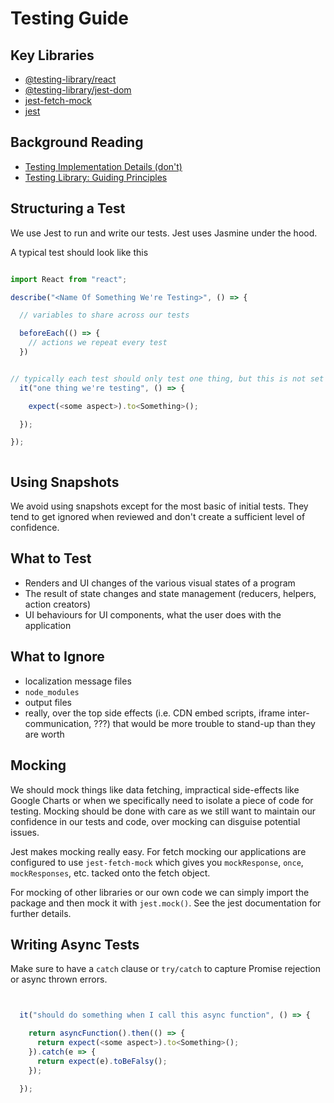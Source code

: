 # Testing Guide

## Key Libraries

* [@testing-library/react](https://testing-library.com/docs/react-testing-library/intro)
* [@testing-library/jest-dom](https://testing-library.com/docs/ecosystem-jest-dom)
* [jest-fetch-mock](https://www.npmjs.com/package/jest-fetch-mock)
* [jest](https://jestjs.io/docs/en/getting-started.html)

## Background Reading

* [Testing Implementation Details (don't)](https://kentcdodds.com/blog/testing-implementation-details)
* [Testing Library: Guiding Principles](https://testing-library.com/docs/guiding-principles)

## Structuring a Test

We use Jest to run and write our tests. Jest uses Jasmine under the hood.

A typical test should look like this

```javascript

import React from "react";

describe("<Name Of Something We're Testing>", () => {

  // variables to share across our tests

  beforeEach(() => {
    // actions we repeat every test
  })


// typically each test should only test one thing, but this is not set in stone
  it("one thing we're testing", () => {

    expect(<some aspect>).to<Something>();

  });

});



```
## Using Snapshots

We avoid using snapshots except for the most basic of initial tests. They tend to get ignored when reviewed and don't create a sufficient level of confidence.

## What to Test

* Renders and UI changes of the various visual states of a program
* The result of state changes and state management (reducers, helpers, action creators)
* UI behaviours for UI components, what the user does with the application

## What to Ignore

* localization message files
* `node_modules`
* output files
* really, over the top side effects (i.e. CDN embed scripts, iframe inter-communication, ???) that would be more trouble to stand-up than they are worth

## Mocking

We should mock things like data fetching, impractical side-effects like Google Charts or when we specifically need to isolate a piece of code for testing. Mocking should be done with care as we still want to maintain our confidence in our tests and code, over mocking can disguise potential issues.

Jest makes mocking really easy. For fetch mocking our applications are configured to use `jest-fetch-mock` which gives you `mockResponse`, `once`, `mockResponses`, etc. tacked onto the fetch object.

For mocking of other libraries or our own code we can simply import the package and then mock it with `jest.mock()`. See the jest documentation for further details.

## Writing Async Tests

Make sure to have a `catch` clause or `try/catch` to capture Promise rejection or async thrown errors.

```javascript


  it("should do something when I call this async function", () => {

    return asyncFunction().then(() => {
      return expect(<some aspect>).to<Something>();
    }).catch(e => {
      return expect(e).toBeFalsy();
    });

  });


```

